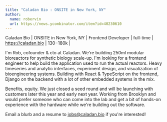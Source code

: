 ```yaml
---
title: "Caladan Bio : ONSITE in New York, NY"
author:
  name: robervin
  url: https://news.ycombinator.com/item?id=40230610
---
```

Caladan Bio | ONSITE in New York, NY | Frontend Developer | full-time | <a href="https:&#x2F;&#x2F;caladan.bio" rel="nofollow">https:&#x2F;&#x2F;caladan.bio</a> | $130-$180k |

I&#x27;m Rob, cofounder &amp; cto at Caladan. We&#x27;re building 250ml modular bioreactors for synthetic biology scale-up. I&#x27;m looking for a frontend engineer to help build the application used to run the actual reactors. Heavy timeseries and analytic interfaces, experiment design, and visualization of bioengineering systems. Building with React &amp; TypeScript on the frontend, Django on the backend with a lot of other embedded systems in the mix.

Benefits, equity. We just closed a seed round and will be launching with customers later this year and early next year. Working from Brooklyn and would prefer someone who can come into the lab and get a bit of hands-on experience with the hardware while we&#x27;re building out the software.

Email a blurb and a resume to jobs@caladan.bio if you&#x27;re interested!
